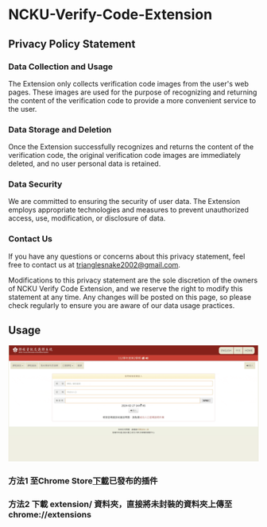 # NCKU-Verify-Code-Extension
## Privacy Policy Statement
### Data Collection and Usage

The Extension only collects verification code images from the user's web pages. These images are used for the purpose of recognizing and returning the content of the verification code to provide a more convenient service to the user.

### Data Storage and Deletion

Once the Extension successfully recognizes and returns the content of the verification code, the original verification code images are immediately deleted, and no user personal data is retained.

### Data Security

We are committed to ensuring the security of user data. The Extension employs appropriate technologies and measures to prevent unauthorized access, use, modification, or disclosure of data.

### Contact Us

If you have any questions or concerns about this privacy statement, feel free to contact us at [trianglesnake2002@gmail.com](mailto:trianglesnake2002@gmail.com).

Modifications to this privacy statement are the sole discretion of the owners of NCKU Verify Code Extension, and we reserve the right to modify this statement at any time. Any changes will be posted on this page, so please check regularly to ensure you are aware of our data usage practices.


## Usage
![](https://github.com/TriangleSnake/NCKU-Verify-Code-Extension/blob/main/img/demo.gif?raw=true)

### 方法1 至Chrome Store[下載](https://chromewebstore.google.com/detail/ncku-verify-code-extensio/cjbicngfikibjfpepeedgnebpolakopf)已發布的插件

### 方法2 下載 extension/ 資料夾，直接將未封裝的資料夾上傳至 chrome://extensions
